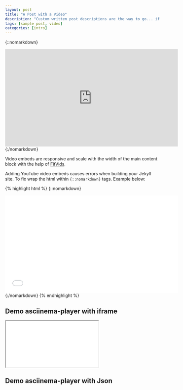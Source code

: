 ```yaml
---
layout: post
title: "A Post with a Video"
description: "Custom written post descriptions are the way to go... if you're not lazy."
tags: [sample post, video]
categories: [intro]
---
```


{::nomarkdown}
<iframe width="560" height="315" src="https://www.youtube.com/embed/OXFCSBdJUx8" frameborder="0" allowfullscreen></iframe>
{:/nomarkdown}

Video embeds are responsive and scale with the width of the main content block with the help of [FitVids](http://fitvidsjs.com/).


<!-- more -->


Adding YouTube video embeds causes errors when building your Jekyll site. To fix wrap the html within `{::nomarkdown}` tags. Example below:

{% highlight html %}
{::nomarkdown}
<iframe width="560" height="315" src="//www.youtube.com/embed/SU3kYxJmWuQ" frameborder="0" allowfullscreen></iframe>
{:/nomarkdown}
{% endhighlight %}

## Demo asciinema-player with iframe

<iframe <asciinema-player asciinema-player src="/asciinema/demo.cast"></asciinema-player></iframe>

## Demo asciinema-player with Json

<asciinema-player src="/asciinema/fire.json"></asciinema-player>




